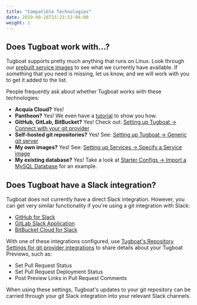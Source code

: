 ```yaml
---
title: "Compatible Technologies"
date: 2019-09-26T15:23:53-04:00
weight: 1
---
```


## Does Tugboat work with...?

Tugboat supports pretty much anything that runs on Linux. Look through our
[prebuilt service images](/setting-up-services/reference/tugboat-images/) to see
what we currently have available. If something that you need is missing, let us
know, and we will work with you to get it added to the list.

People frequently ask about whether Tugboat works with these technologies:

- **Acquia Cloud?** Yes!
- **Pantheon?** Yes! We even have a
  [tutorial](/starter-configs/tutorials/pantheon/) to show you how.
- **GitHub, GitLab, BitBucket?** Yes! Check out:
  [Setting up Tugboat -> Connect with your git provider](/setting-up-tugboat/connect-with-your-provider/)
- **Self-hosted git repositories?** Yes! See:
  [Setting up Tugboat -> Generic git server](/setting-up-tugboat/connect-with-your-provider/#generic-git-server)
- **My own images?** Yes! See:
  [Setting up Services -> Specify a Service image](/setting-up-services/how-to-set-up-services/specify-a-service-image/)
- **My existing database?** Yes! Take a look at
  [Starter Configs -> Import a MySQL Database](/starter-configs/code-snippets/import-mysql-database/)
  for an example.

## Does Tugboat have a Slack integration?

Tugboat does not currently have a direct Slack integration. However, you can get
very similar functionality if you're using a git integration with Slack:

- [GitHub for Slack](https://github.com/integrations/slack)
- [GitLab Slack Application](https://docs.gitlab.com/ee/user/project/integrations/gitlab_slack_application.html)
- [BitBucket Cloud for Slack](https://confluence.atlassian.com/bitbucket/bitbucket-cloud-for-slack-945096776.html)

With one of these integrations configured, use
[Tugboat's Repository Settings for git provider integrations](/setting-up-tugboat/select-repo-settings/#modify-settings-for-your-github-gitlab-or-bitbucket-integration)
to share details about your Tugboat Previews, such as:

- Set Pull Request Status
- Set Pull Request Deployment Status
- Post Preview Links in Pull Request Comments

When using these settings, Tugboat's updates to your git repository can be
carried through your git Slack integration into your relevant Slack channels.
